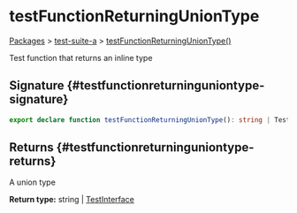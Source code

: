 # testFunctionReturningUnionType

[Packages](/) &gt; [test-suite-a](/test-suite-a) &gt; [testFunctionReturningUnionType()](/test-suite-a/testfunctionreturninguniontype-function)

Test function that returns an inline type

## Signature {#testfunctionreturninguniontype-signature}

```typescript
export declare function testFunctionReturningUnionType(): string | TestInterface;
```

## Returns {#testfunctionreturninguniontype-returns}

A union type

**Return type:** string \| [TestInterface](/test-suite-a/testinterface-interface)
